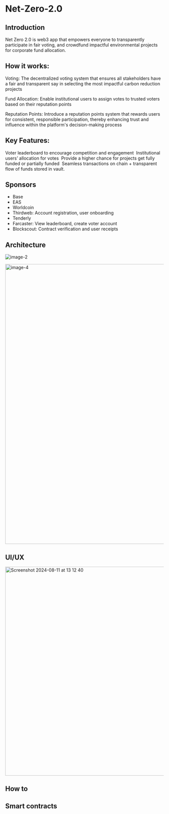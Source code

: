 # Net-Zero-2.0

## Introduction

Net Zero 2.0 is web3 app that empowers everyone to transparently  participate in fair voting, and crowdfund impactful environmental projects for corporate fund allocation.

## How it works:

Voting: The decentralized voting system that ensures all stakeholders have a fair and transparent say in selecting the most impactful carbon reduction projects

Fund Allocation: Enable institutional users to assign votes to trusted voters based on their reputation points

Reputation Points: Introduce a reputation points system that rewards users for consistent, responsible participation, thereby enhancing trust and influence within the platform's decision-making process

## Key Features:

Voter leaderboard to encourage competition and engagement 
Institutional users’ allocation for votes 
Provide a higher chance for projects get fully funded or partially funded 
Seamless transactions on chain + transparent flow of funds stored in vault.

## Sponsors

- Base
- EAS
- Worldcoin
- Thirdweb: Account registration, user onboarding
- Tenderly
- Farcaster: View leaderboard, create voter account
- Blockscout: Contract verification and user receipts

## Architecture

![image-2](https://github.com/user-attachments/assets/cda5c6da-e5e2-4c89-a71f-9fc059a9ce77)

<img width="887" alt="image-4" src="https://github.com/user-attachments/assets/46aef15a-260e-44e7-a693-8196f2c20568">

## UI/UX
<img width="662" alt="Screenshot 2024-08-11 at 13 12 40" src="https://github.com/user-attachments/assets/c87da9e2-763c-450c-8d19-40dcba78b025">


## How to

## Smart contracts



